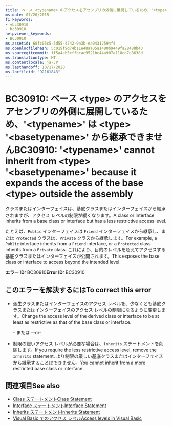 ```yaml
---
title: ベース <typename> のアクセスをアセンブリの外側に展開しているため、'<type>' は <basetypename> '<type>' から継承できません。
ms.date: 07/20/2015
f1_keywords:
- vbc30910
- bc30910
helpviewer_keywords:
- BC30910
ms.assetid: 68fc05c5-5d55-4742-9a3b-ea04312594f4
ms.openlocfilehash: 5c019f9d74b11e48aa05a1480b9449fa28488b43
ms.sourcegitcommit: ff5a4eb5cffbcac9521bc44a907a118cd7e8638d
ms.translationtype: HT
ms.contentlocale: ja-JP
ms.lasthandoff: 10/17/2020
ms.locfileid: "92161843"
---
```

# <a name="bc30910-typename-cannot-inherit-from-type-basetypename-because-it-expands-the-access-of-the-base-type-outside-the-assembly"></a><span data-ttu-id="114f8-102">BC30910: ベース \<type> のアクセスをアセンブリの外側に展開しているため、'\<typename>' は \<type> '\<basetypename>' から継承できません</span><span class="sxs-lookup"><span data-stu-id="114f8-102">BC30910: '\<typename>' cannot inherit from \<type> '\<basetypename>' because it expands the access of the base \<type> outside the assembly</span></span>

<span data-ttu-id="114f8-103">クラスまたはインターフェイスは、基底クラスまたはインターフェイスから継承されますが、アクセス レベルの制限が緩くなります。</span><span class="sxs-lookup"><span data-stu-id="114f8-103">A class or interface inherits from a base class or interface but has a less restrictive access level.</span></span>

 <span data-ttu-id="114f8-104">たとえば、`Public` インターフェイスは `Friend` インターフェイスから継承し、または `Protected` クラスは、`Private` クラスから継承します。</span><span class="sxs-lookup"><span data-stu-id="114f8-104">For example, a `Public` interface inherits from a `Friend` interface, or a `Protected` class inherits from a `Private` class.</span></span> <span data-ttu-id="114f8-105">これにより、目的のレベルを超えてアクセスする基底クラスまたはインターフェイスが公開されます。</span><span class="sxs-lookup"><span data-stu-id="114f8-105">This exposes the base class or interface to access beyond the intended level.</span></span>

 <span data-ttu-id="114f8-106">**エラー ID:** BC30910</span><span class="sxs-lookup"><span data-stu-id="114f8-106">**Error ID:** BC30910</span></span>

## <a name="to-correct-this-error"></a><span data-ttu-id="114f8-107">このエラーを解決するには</span><span class="sxs-lookup"><span data-stu-id="114f8-107">To correct this error</span></span>

- <span data-ttu-id="114f8-108">派生クラスまたはインターフェイスのアクセス レベルを、少なくとも基底クラスまたはインターフェイスのアクセス レベルの制限になるように変更します。</span><span class="sxs-lookup"><span data-stu-id="114f8-108">Change the access level of the derived class or interface to be at least as restrictive as that of the base class or interface.</span></span>

     <span data-ttu-id="114f8-109">\- または -</span><span class="sxs-lookup"><span data-stu-id="114f8-109">-or-</span></span>

- <span data-ttu-id="114f8-110">制限の緩いアクセス レベルが必要な場合は、`Inherits` ステートメントを削除します。</span><span class="sxs-lookup"><span data-stu-id="114f8-110">If you require the less restrictive access level, remove the `Inherits` statement.</span></span> <span data-ttu-id="114f8-111">より制限の厳しい基底クラスまたはインターフェイスから継承することはできません。</span><span class="sxs-lookup"><span data-stu-id="114f8-111">You cannot inherit from a more restricted base class or interface.</span></span>

## <a name="see-also"></a><span data-ttu-id="114f8-112">関連項目</span><span class="sxs-lookup"><span data-stu-id="114f8-112">See also</span></span>

- [<span data-ttu-id="114f8-113">Class ステートメント</span><span class="sxs-lookup"><span data-stu-id="114f8-113">Class Statement</span></span>](../statements/class-statement.md)
- [<span data-ttu-id="114f8-114">Interface ステートメント</span><span class="sxs-lookup"><span data-stu-id="114f8-114">Interface Statement</span></span>](../statements/interface-statement.md)
- [<span data-ttu-id="114f8-115">Inherits ステートメント</span><span class="sxs-lookup"><span data-stu-id="114f8-115">Inherits Statement</span></span>](../statements/inherits-statement.md)
- [<span data-ttu-id="114f8-116">Visual Basic でのアクセス レベル</span><span class="sxs-lookup"><span data-stu-id="114f8-116">Access levels in Visual Basic</span></span>](../../programming-guide/language-features/declared-elements/access-levels.md)
